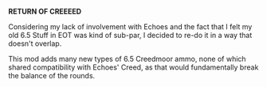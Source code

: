 **RETURN OF CREEEED**

Considering my lack of involvement with Echoes and the fact that I felt my old 6.5 Stuff in EOT was kind of sub-par, I decided to re-do it in a way that doesn't overlap.

This mod adds many new types of 6.5 Creedmoor ammo, none of which shared compatibility with Echoes' Creed, as that would fundamentally break the balance of the rounds.
